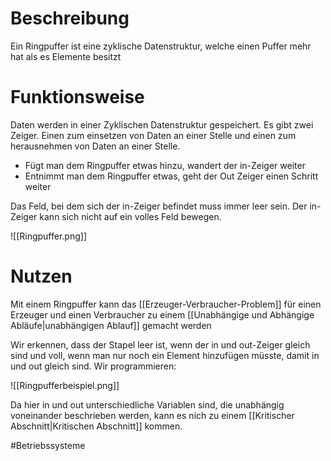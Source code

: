 # Beschreibung
Ein Ringpuffer ist eine zyklische Datenstruktur, welche einen Puffer mehr hat als es Elemente besitzt

# Funktionsweise
Daten werden in einer Zyklischen Datenstruktur gespeichert.
Es gibt zwei Zeiger. Einen zum einsetzen von Daten an einer Stelle und einen zum herausnehmen von Daten an einer Stelle.

- Fügt man dem Ringpuffer etwas hinzu, wandert der in-Zeiger weiter
- Entnimmt man dem Ringpuffer etwas, geht der Out Zeiger einen Schritt weiter

Das Feld, bei dem sich der in-Zeiger befindet muss immer leer sein. Der in-Zeiger kann sich nicht auf ein volles Feld bewegen.  


![[Ringpuffer.png]]

# Nutzen
Mit einem Ringpuffer kann das [[Erzeuger-Verbraucher-Problem]] für einen Erzeuger und einen Verbraucher zu einem [[Unabhängige und Abhängige Abläufe|unabhängigen Ablauf]] gemacht werden

Wir erkennen, dass der Stapel leer ist, wenn der in und out-Zeiger gleich sind und voll, wenn man nur noch ein Element hinzufügen müsste, damit in und out gleich sind.
Wir programmieren:

![[Ringpufferbeispiel.png]]

Da hier in und out unterschiedliche Variablen sind, die unabhängig voneinander beschrieben werden, kann es nich zu einem [[Kritischer Abschnitt|Kritischen Abschnitt]] kommen.


#Betriebssysteme 